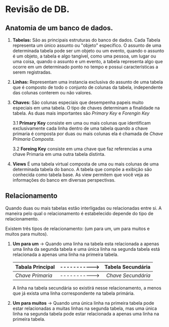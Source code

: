 # Revisão de DB.

## Anatomia de um banco de dados.

  1. **Tabelas:** São as principais estruturas do banco de dados. Cada Tabela
     representa um único assunto ou "objeto" específico.
     O assunto de uma determinada tabela pode ser um objeto ou um evento, quando o
     assunto é um objeto, a tabela e algo tangível, como uma pessoa, um lugar ou
     uma coisa, quando o assunto e um evento, a tabela representa algo que ocorre
     em um determinado ponto no tempo e possui características a serem registradas. 

  2. **Linhas:** Representam uma instancia exclusiva do assunto de uma tabela
     que é composto de todo o conjunto de colunas da tabela, independente das
     colunas conterem ou não valores.

  3. **Chaves:** São colunas especiais que desempenha papeis muito especiais em
     uma tabela. O tipo de chaves determinam a finalidade na tabela. As duas
     mais importantes são _Primary Key_ e _Forengin Key_

     3.1 **Primary Key** consiste em uma ou mais colunas que identificam
     exclusivamente cada linha dentro de uma tabela quando a chave primaria é
     composta por duas ou mais colunas ela é chamada de _Chave Primaria
     Composta_. 

     3.2 **Foreing Key** consiste em uma chave que faz referencias a uma chave
     Primaria em uma outra tabela distinta.

  4. **Views** É uma tabela virtual composta de uma ou mais colunas de uma
     determinada tabela do banco. A tabela que compõe a exibição são conhecida
     como tabela base. As view permitem que você veja as informações do banco em
     diversas perspectivas.

## Relacionamento  

Quando duas ou mais tabelas estão interligadas ou relacionadas entre si. A
maneira pelo qual o relacionamento é estabelecido depende do tipo de
relacionamento. 

Existem três tipos de relacionamento: (um para um, um para muitos e muitos para
muitos). 

  1. **Um para um** -> Quando uma linha na tabela esta relacionada a apenas uma
     linha da segunda tabela e uma única linha na segunda tabela está
     relacionada a apenas uma linha na primeira tabela. 

     | **Tabala Principal** | -----------> | **Tabela Secundária** |
     |----------------------|:------------:| ---------------------:|
     |   _Chave Primaria_   | -----------> |   _Chave Secundária_  |

     A linha na tabela secundária so existirá nesse relacionamento, a menos que
     já exista uma linha correspondente na tabela primária.
  

  2. **Um para muitos** -> Quando uma única linha na primeira tabela pode estar
     relacionadas a muitas linhas na segunda tabela, mas uma única linha na
     segunda tabela pode estar relacionada a apenas uma linha na primeira
     tabela. 

  











